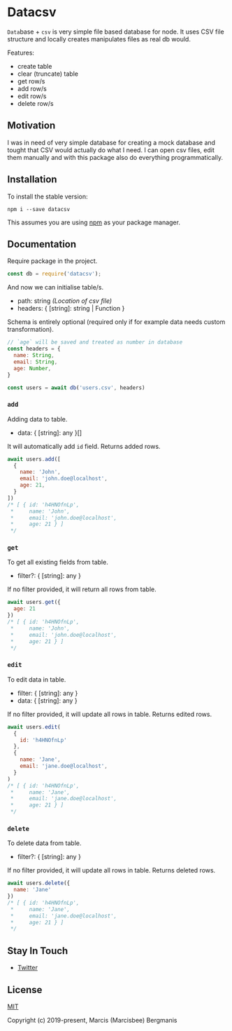 # Datacsv
`Data`base + `csv` is very simple file based database for node.
It uses CSV file structure and locally creates manipulates files as real db would.

Features:
- create table
- clear (truncate) table
- get row/s
- add row/s
- edit row/s
- delete row/s

## Motivation
I was in need of very simple database for creating a mock database and tought that CSV would actually do what I need. I can open csv files, edit them manually and with this package also do everything programmatically.

## Installation
To install the stable version:

```
npm i --save datacsv
```

This assumes you are using [npm](https://www.npmjs.com/) as your package manager.

## Documentation
Require package in the project.

```js
const db = require('datacsv');
```

And now we can initialise table/s.

- path: string _(Location of csv file)_
- headers: { [string]: string | Function }

Schema is entirely optional (required only if for example data needs custom transformation).

```js
// `age` will be saved and treated as number in database
const headers = {
  name: String,
  email: String,
  age: Number,
}

const users = await db('users.csv', headers)
```

### `add`
Adding data to table.

- data: { [string]: any }[]

It will automatically add `id` field.
Returns added rows.

```js
await users.add([
  {
    name: 'John',
    email: 'john.doe@localhost',
    age: 21,
  }
])
/* [ { id: 'h4HNOfnLp',
 *     name: 'John',
 *     email: 'john.doe@localhost',
 *     age: 21 } ]
 */
```

### `get`
To get all existing fields from table.

- filter?: { [string]: any }

If no filter provided, it will return all rows from table.

```js
await users.get({
  age: 21
})
/* [ { id: 'h4HNOfnLp',
 *     name: 'John',
 *     email: 'john.doe@localhost',
 *     age: 21 } ]
 */
```

### `edit`
To edit data in table.

- filter: { [string]: any }
- data: { [string]: any }

If no filter provided, it will update all rows in table.
Returns edited rows.

```js
await users.edit(
  {
    id: 'h4HNOfnLp'
  },
  {
    name: 'Jane',
    email: 'jane.doe@localhost',
  }
)
/* [ { id: 'h4HNOfnLp',
 *     name: 'Jane',
 *     email: 'jane.doe@localhost',
 *     age: 21 } ]
 */
```

### `delete`
To delete data from table.

- filter?: { [string]: any }

If no filter provided, it will update all rows in table.
Returns deleted rows.

```js
await users.delete({
  name: 'Jane'
})
/* [ { id: 'h4HNOfnLp',
 *     name: 'Jane',
 *     email: 'jane.doe@localhost',
 *     age: 21 } ]
 */
```

## Stay In Touch

- [Twitter](https://twitter.com/marcisbee)

## License

[MIT](http://opensource.org/licenses/MIT)

Copyright (c) 2019-present, Marcis (Marcisbee) Bergmanis
